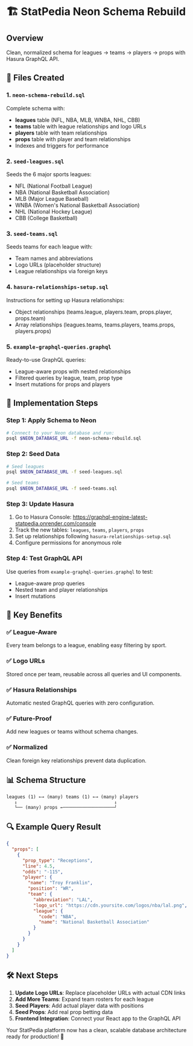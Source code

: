 # 🏗️ StatPedia Neon Schema Rebuild

## Overview
Clean, normalized schema for leagues → teams → players → props with Hasura GraphQL API.

## 📁 Files Created

### 1. `neon-schema-rebuild.sql`
Complete schema with:
- **leagues** table (NFL, NBA, MLB, WNBA, NHL, CBB)
- **teams** table with league relationships and logo URLs
- **players** table with team relationships
- **props** table with player and team relationships
- Indexes and triggers for performance

### 2. `seed-leagues.sql`
Seeds the 6 major sports leagues:
- NFL (National Football League)
- NBA (National Basketball Association) 
- MLB (Major League Baseball)
- WNBA (Women's National Basketball Association)
- NHL (National Hockey League)
- CBB (College Basketball)

### 3. `seed-teams.sql`
Seeds teams for each league with:
- Team names and abbreviations
- Logo URLs (placeholder structure)
- League relationships via foreign keys

### 4. `hasura-relationships-setup.sql`
Instructions for setting up Hasura relationships:
- Object relationships (teams.league, players.team, props.player, props.team)
- Array relationships (leagues.teams, teams.players, teams.props, players.props)

### 5. `example-graphql-queries.graphql`
Ready-to-use GraphQL queries:
- League-aware props with nested relationships
- Filtered queries by league, team, prop type
- Insert mutations for props and players

## 🚀 Implementation Steps

### Step 1: Apply Schema to Neon
```bash
# Connect to your Neon database and run:
psql $NEON_DATABASE_URL -f neon-schema-rebuild.sql
```

### Step 2: Seed Data
```bash
# Seed leagues
psql $NEON_DATABASE_URL -f seed-leagues.sql

# Seed teams
psql $NEON_DATABASE_URL -f seed-teams.sql
```

### Step 3: Update Hasura
1. Go to Hasura Console: https://graphql-engine-latest-statpedia.onrender.com/console
2. Track the new tables: `leagues`, `teams`, `players`, `props`
3. Set up relationships following `hasura-relationships-setup.sql`
4. Configure permissions for anonymous role

### Step 4: Test GraphQL API
Use queries from `example-graphql-queries.graphql` to test:
- League-aware prop queries
- Nested team and player relationships
- Insert mutations

## 🎯 Key Benefits

### ✅ League-Aware
Every team belongs to a league, enabling easy filtering by sport.

### ✅ Logo URLs
Stored once per team, reusable across all queries and UI components.

### ✅ Hasura Relationships
Automatic nested GraphQL queries with zero configuration.

### ✅ Future-Proof
Add new leagues or teams without schema changes.

### ✅ Normalized
Clean foreign key relationships prevent data duplication.

## 📊 Schema Structure

```
leagues (1) ←→ (many) teams (1) ←→ (many) players
   ↓                                    ↓
   └── (many) props ←───────────────────┘
```

## 🔍 Example Query Result

```json
{
  "props": [
    {
      "prop_type": "Receptions",
      "line": 4.5,
      "odds": "-115",
      "player": {
        "name": "Troy Franklin",
        "position": "WR",
        "team": {
          "abbreviation": "LAL",
          "logo_url": "https://cdn.yoursite.com/logos/nba/lal.png",
          "league": {
            "code": "NBA",
            "name": "National Basketball Association"
          }
        }
      }
    }
  ]
}
```

## 🛠️ Next Steps

1. **Update Logo URLs**: Replace placeholder URLs with actual CDN links
2. **Add More Teams**: Expand team rosters for each league
3. **Seed Players**: Add actual player data with positions
4. **Seed Props**: Add real prop betting data
5. **Frontend Integration**: Connect your React app to the GraphQL API

Your StatPedia platform now has a clean, scalable database architecture ready for production! 🚀
